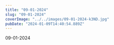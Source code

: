 ```yaml
---
title: "09-01-2024"
slug: "09-01-2024"
coverImage: "../../images/09-01-2024-k3ND.jpg"
pubDate: "2024-01-09T14:40:54.889Z"
---
```


09-01-2024
